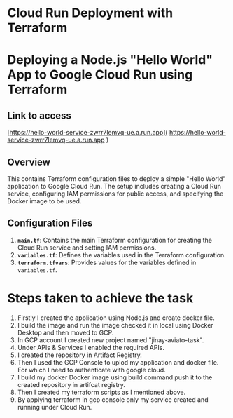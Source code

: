 # Cloud Run Deployment with Terraform
# Deploying a Node.js "Hello World" App to Google Cloud Run using Terraform

## Link to access
[https://hello-world-service-zwrr7lemvq-ue.a.run.app]( https://hello-world-service-zwrr7lemvq-ue.a.run.app )


## Overview

This contains Terraform configuration files to deploy a simple "Hello World" application to Google Cloud Run. The setup includes creating a Cloud Run service, configuring IAM permissions for public access, and specifying the Docker image to be used.

## Configuration Files

1. **`main.tf`**: Contains the main Terraform configuration for creating the Cloud Run service and setting IAM permissions.
2. **`variables.tf`**: Defines the variables used in the Terraform configuration.
3. **`terraform.tfvars`**: Provides values for the variables defined in `variables.tf`.

# Steps taken to achieve the task 
1. Firstly I created the application using Node.js and create docker file. 
2. I build the image and run the image checked it in local using Docker Desktop and then moved to GCP.
3. In GCP account I created new project named "jinay-aviato-task".
4. Under APIs & Services I enabled the required APIs.
5. I created the repository in Artifact Registry.
6. Then I used the GCP Console to uplod my application and docker file. For which I need to authenticate with google cloud.
7. I build my docker Docker image using build command push it to the created repository in artifcat registry.
8. Then I created my terraform scripts as I mentioned above. 
9. By applying terraform in gcp console only my service created and running under Cloud Run. 


